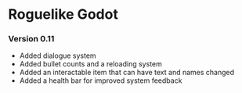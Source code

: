 # Roguelike Godot
### Version 0.11
- Added dialogue system
- Added bullet counts and a reloading system
- Added an interactable item that can have text and names changed
- Added a health bar for improved system feedback

